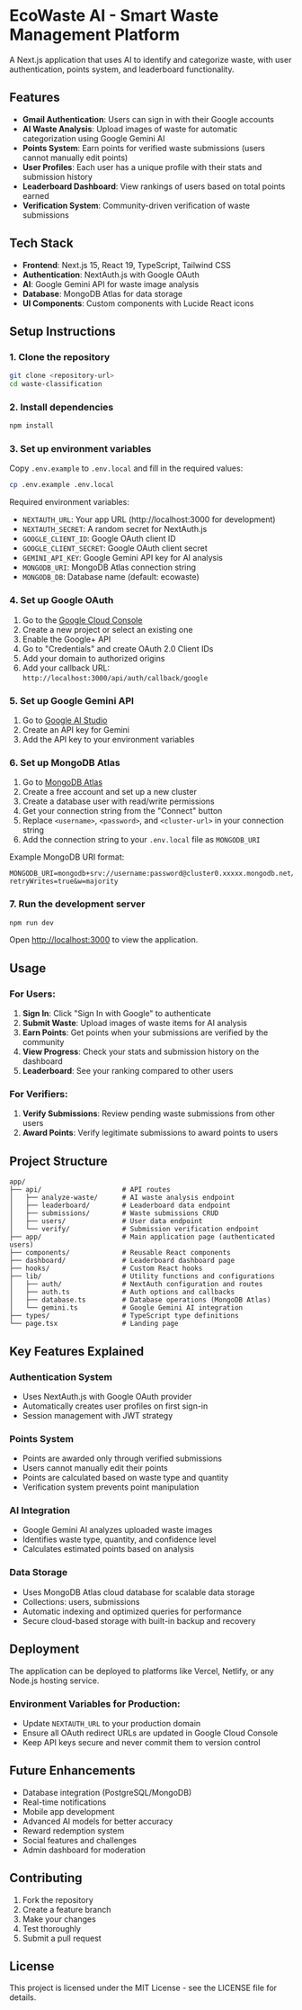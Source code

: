 # EcoWaste AI - Smart Waste Management Platform

A Next.js application that uses AI to identify and categorize waste, with user authentication, points system, and leaderboard functionality.

## Features

- **Gmail Authentication**: Users can sign in with their Google accounts
- **AI Waste Analysis**: Upload images of waste for automatic categorization using Google Gemini AI
- **Points System**: Earn points for verified waste submissions (users cannot manually edit points)
- **User Profiles**: Each user has a unique profile with their stats and submission history
- **Leaderboard Dashboard**: View rankings of users based on total points earned
- **Verification System**: Community-driven verification of waste submissions

## Tech Stack

- **Frontend**: Next.js 15, React 19, TypeScript, Tailwind CSS
- **Authentication**: NextAuth.js with Google OAuth
- **AI**: Google Gemini API for waste image analysis
- **Database**: MongoDB Atlas for data storage
- **UI Components**: Custom components with Lucide React icons

## Setup Instructions

### 1. Clone the repository
```bash
git clone <repository-url>
cd waste-classification
```

### 2. Install dependencies
```bash
npm install
```

### 3. Set up environment variables
Copy `.env.example` to `.env.local` and fill in the required values:

```bash
cp .env.example .env.local
```

Required environment variables:
- `NEXTAUTH_URL`: Your app URL (http://localhost:3000 for development)
- `NEXTAUTH_SECRET`: A random secret for NextAuth.js
- `GOOGLE_CLIENT_ID`: Google OAuth client ID
- `GOOGLE_CLIENT_SECRET`: Google OAuth client secret
- `GEMINI_API_KEY`: Google Gemini API key for AI analysis
- `MONGODB_URI`: MongoDB Atlas connection string
- `MONGODB_DB`: Database name (default: ecowaste)

### 4. Set up Google OAuth

1. Go to the [Google Cloud Console](https://console.cloud.google.com/)
2. Create a new project or select an existing one
3. Enable the Google+ API
4. Go to "Credentials" and create OAuth 2.0 Client IDs
5. Add your domain to authorized origins
6. Add your callback URL: `http://localhost:3000/api/auth/callback/google`

### 5. Set up Google Gemini API

1. Go to [Google AI Studio](https://makersuite.google.com/app/apikey)
2. Create an API key for Gemini
3. Add the API key to your environment variables

### 6. Set up MongoDB Atlas

1. Go to [MongoDB Atlas](https://www.mongodb.com/atlas)
2. Create a free account and set up a new cluster
3. Create a database user with read/write permissions
4. Get your connection string from the "Connect" button
5. Replace `<username>`, `<password>`, and `<cluster-url>` in your connection string
6. Add the connection string to your `.env.local` file as `MONGODB_URI`

Example MongoDB URI format:
```
MONGODB_URI=mongodb+srv://username:password@cluster0.xxxxx.mongodb.net/ecowaste?retryWrites=true&w=majority
```

### 7. Run the development server
```bash
npm run dev
```

Open [http://localhost:3000](http://localhost:3000) to view the application.

## Usage

### For Users:
1. **Sign In**: Click "Sign In with Google" to authenticate
2. **Submit Waste**: Upload images of waste items for AI analysis
3. **Earn Points**: Get points when your submissions are verified by the community
4. **View Progress**: Check your stats and submission history on the dashboard
5. **Leaderboard**: See your ranking compared to other users

### For Verifiers:
1. **Verify Submissions**: Review pending waste submissions from other users
2. **Award Points**: Verify legitimate submissions to award points to users

## Project Structure

```
app/
├── api/                    # API routes
│   ├── analyze-waste/      # AI waste analysis endpoint
│   ├── leaderboard/        # Leaderboard data endpoint
│   ├── submissions/        # Waste submissions CRUD
│   ├── users/              # User data endpoint
│   └── verify/             # Submission verification endpoint
├── app/                    # Main application page (authenticated users)
├── components/             # Reusable React components
├── dashboard/              # Leaderboard dashboard page
├── hooks/                  # Custom React hooks
├── lib/                    # Utility functions and configurations
│   ├── auth/               # NextAuth configuration and routes
│   ├── auth.ts             # Auth options and callbacks
│   ├── database.ts         # Database operations (MongoDB Atlas)
│   └── gemini.ts           # Google Gemini AI integration
├── types/                  # TypeScript type definitions
└── page.tsx                # Landing page
```

## Key Features Explained

### Authentication System
- Uses NextAuth.js with Google OAuth provider
- Automatically creates user profiles on first sign-in
- Session management with JWT strategy

### Points System
- Points are awarded only through verified submissions
- Users cannot manually edit their points
- Points are calculated based on waste type and quantity
- Verification system prevents point manipulation

### AI Integration
- Google Gemini AI analyzes uploaded waste images
- Identifies waste type, quantity, and confidence level
- Calculates estimated points based on analysis

### Data Storage
- Uses MongoDB Atlas cloud database for scalable data storage
- Collections: users, submissions
- Automatic indexing and optimized queries for performance
- Secure cloud-based storage with built-in backup and recovery

## Deployment

The application can be deployed to platforms like Vercel, Netlify, or any Node.js hosting service.

### Environment Variables for Production:
- Update `NEXTAUTH_URL` to your production domain
- Ensure all OAuth redirect URLs are updated in Google Cloud Console
- Keep API keys secure and never commit them to version control

## Future Enhancements

- Database integration (PostgreSQL/MongoDB)
- Real-time notifications
- Mobile app development
- Advanced AI models for better accuracy
- Reward redemption system
- Social features and challenges
- Admin dashboard for moderation

## Contributing

1. Fork the repository
2. Create a feature branch
3. Make your changes
4. Test thoroughly
5. Submit a pull request

## License

This project is licensed under the MIT License - see the LICENSE file for details.